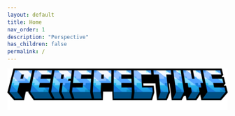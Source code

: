 ```yaml
---
layout: default
title: Home
nav_order: 1
description: "Perspective"
has_children: false
permalink: /
---
```

![](https://raw.githubusercontent.com/MCLegoMan/Perspective/1.20.x/docs/img/logo/release.png)
